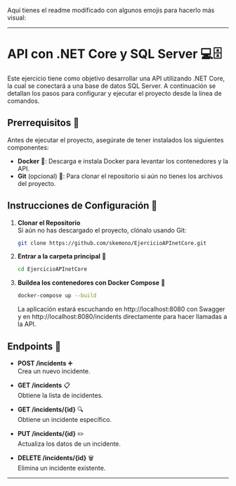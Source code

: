 Aquí tienes el readme modificado con algunos emojis para hacerlo más visual:

---

# API con .NET Core y SQL Server 💻🗄️

Este ejercicio tiene como objetivo desarrollar una API utilizando .NET Core, la cual se conectará a una base de datos SQL Server. A continuación se detallan los pasos para configurar y ejecutar el proyecto desde la línea de comandos.

## Prerrequisitos 🔧

Antes de ejecutar el proyecto, asegúrate de tener instalados los siguientes componentes:

- **Docker** 🐳: Descarga e instala Docker para levantar los contenedores y la API.
- **Git** (opcional) 🔗: Para clonar el repositorio si aún no tienes los archivos del proyecto.

## Instrucciones de Configuración 🚀

1. **Clonar el Repositorio**  
   Si aún no has descargado el proyecto, clónalo usando Git:
   ```bash
   git clone https://github.com/skemono/EjercicioAPInetCore.git
   ```
2. **Entrar a la carpeta principal** 📂  
   ```bash
   cd EjercicioAPInetCore
   ```
3. **Buildea los contenedores con Docker Compose** 🐋  
   ```bash
   docker-compose up --build
   ```
   La aplicación estará escuchando en http://localhost:8080 con Swagger y en http://localhost:8080/incidents directamente para hacer llamadas a la API.

## Endpoints 📡

- **POST /incidents** ➕  
  Crea un nuevo incidente.

- **GET /incidents** 📋  
  Obtiene la lista de incidentes.

- **GET /incidents/{id}** 🔍  
  Obtiene un incidente específico.

- **PUT /incidents/{id}** ✏️  
  Actualiza los datos de un incidente.

- **DELETE /incidents/{id}** 🗑️  
  Elimina un incidente existente.

---
